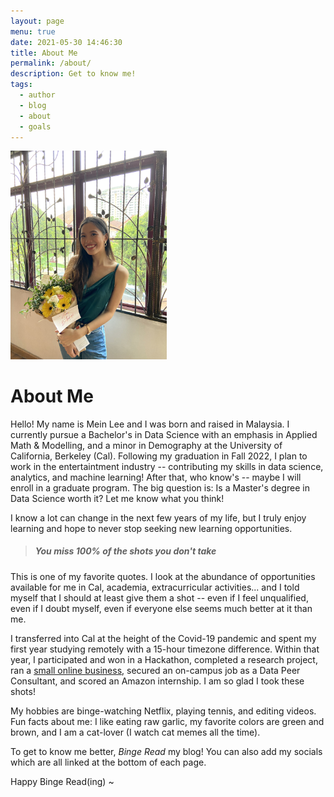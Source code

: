 ```yaml
---
layout: page
menu: true
date: 2021-05-30 14:46:30
title: About Me
permalink: /about/
description: Get to know me!
tags:
  - author
  - blog
  - about
  - goals
---
```

<img class="img-rounded" src="/assets/img/uploads/profile.png" alt="Mein Lee" width="250">

# About Me

Hello! My name is Mein Lee and I was born and raised in Malaysia. I currently pursue a Bachelor's in Data Science with an emphasis in Applied Math & Modelling, and a minor in Demography at the University of California, Berkeley (Cal). Following my graduation in Fall 2022, I plan to work in the entertaintment industry -- contributing my skills in data science, analytics, and machine learning! After that, who know's -- maybe I will enroll in a graduate program. The big question is: Is a Master's degree in Data Science worth it? Let me know what you think! 

I know a lot can change in the next few years of my life, but I truly enjoy learning and hope to never stop seeking new learning opportunities.

> ##### You miss 100% of the shots you don't take

This is one of my favorite quotes. I look at the abundance of opportunities available for me in Cal, academia, extracurricular activities... and I told myself that I should at least give them a shot -- even if I feel unqualified, even if I doubt myself, even if everyone else seems much better at it than me.

I transferred into Cal at the height of the Covid-19 pandemic and spent my first year studying remotely with a 15-hour timezone difference. Within that year, I participated and won in a Hackathon, completed a research project, ran a [small online business](https://earnament.wixsite.com/earnament), secured an on-campus job as a Data Peer Consultant, and scored an Amazon internship. I am so glad I took these shots!

My hobbies are binge-watching Netflix, playing tennis, and editing videos. Fun facts about me: I like eating raw garlic, my favorite colors are green and brown, and I am a cat-lover (I watch cat memes all the time). 

To get to know me better, *Binge Read* my blog! You can also add my socials which are all linked at the bottom of each page.

Happy Binge Read(ing) ~
